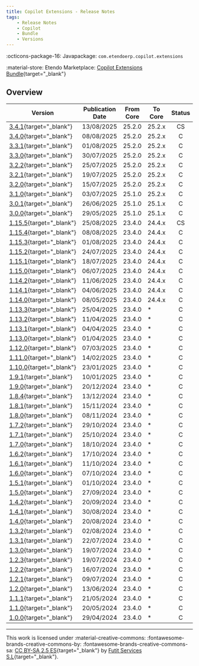 ```yaml
---
title: Copilot Extensions - Release Notes
tags:
    - Release Notes
    - Copilot
    - Bundle
    - Versions
---
```

:octicons-package-16: Javapackage: `com.etendoerp.copilot.extensions`

:material-store: Etendo Marketplace: [Copilot Extensions Bundle](https://marketplace.etendo.cloud/#/product-details?module=82C5DA1B57884611ABA8F025619D4C05){target="_blank"}

## Overview

| Version | Publication Date | From Core | To Core | Status | GitHub|
| --- | --- | --- | --- | :---: | :---: |
| [3.4.1](https://github.com/etendosoftware/com.etendoerp.copilot.extensions/releases/tag/3.4.1){target="_blank"} | 13/08/2025 | 25.2.0 | 25.2.x | CS | :white_check_mark: |
| [3.4.0](https://github.com/etendosoftware/com.etendoerp.copilot.extensions/releases/tag/3.4.0){target="_blank"} | 08/08/2025 | 25.2.0 | 25.2.x | C | :white_check_mark: |
| [3.3.1](https://github.com/etendosoftware/com.etendoerp.copilot.extensions/releases/tag/3.3.1){target="_blank"} | 01/08/2025 | 25.2.0 | 25.2.x | C | :white_check_mark: |
| [3.3.0](https://github.com/etendosoftware/com.etendoerp.copilot.extensions/releases/tag/3.3.0){target="_blank"} | 30/07/2025 | 25.2.0 | 25.2.x | C | :white_check_mark: |
| [3.2.2](https://github.com/etendosoftware/com.etendoerp.copilot.extensions/releases/tag/3.2.2){target="_blank"} | 25/07/2025 | 25.2.0 | 25.2.x | C | :white_check_mark: |
| [3.2.1](https://github.com/etendosoftware/com.etendoerp.copilot.extensions/releases/tag/3.2.1){target="_blank"} | 19/07/2025 | 25.2.0 | 25.2.x | C | :white_check_mark: |
| [3.2.0](https://github.com/etendosoftware/com.etendoerp.copilot.extensions/releases/tag/3.2.0){target="_blank"} | 15/07/2025 | 25.2.0 | 25.2.x | C | :white_check_mark: |
| [3.1.0](https://github.com/etendosoftware/com.etendoerp.copilot.extensions/releases/tag/3.1.0){target="_blank"}   | 03/07/2025 | 25.1.0 | 25.2.x | C | :white_check_mark: |
| [3.0.1](https://github.com/etendosoftware/com.etendoerp.copilot.extensions/releases/tag/3.0.1){target="_blank"}   | 26/06/2025 | 25.1.0 | 25.1.x | C  | :white_check_mark: |
| [3.0.0](https://github.com/etendosoftware/com.etendoerp.copilot.extensions/releases/tag/3.0.0){target="_blank"}   | 29/05/2025 | 25.1.0 | 25.1.x | C  | :white_check_mark: |
| [1.15.5](https://github.com/etendosoftware/com.etendoerp.copilot.extensions/releases/tag/1.15.5){target="_blank"} | 25/08/2025 | 23.4.0 | 24.4.x | CS | :white_check_mark: |
| [1.15.4](https://github.com/etendosoftware/com.etendoerp.copilot.extensions/releases/tag/1.15.4){target="_blank"} | 08/08/2025 | 23.4.0 | 24.4.x | C  | :white_check_mark: |
| [1.15.3](https://github.com/etendosoftware/com.etendoerp.copilot.extensions/releases/tag/1.15.3){target="_blank"} | 01/08/2025 | 23.4.0 | 24.4.x | C  | :white_check_mark: |
| [1.15.2](https://github.com/etendosoftware/com.etendoerp.copilot.extensions/releases/tag/1.15.2){target="_blank"} | 24/07/2025 | 23.4.0 | 24.4.x | C  | :white_check_mark: |
| [1.15.1](https://github.com/etendosoftware/com.etendoerp.copilot.extensions/releases/tag/1.15.1){target="_blank"} | 18/07/2025 | 23.4.0 | 24.4.x | C  | :white_check_mark: |
| [1.15.0](https://github.com/etendosoftware/com.etendoerp.copilot.extensions/releases/tag/1.15.0){target="_blank"} | 06/07/2025 | 23.4.0 | 24.4.x | C  | :white_check_mark: |
| [1.14.2](https://github.com/etendosoftware/com.etendoerp.copilot.extensions/releases/tag/1.14.2){target="_blank"} | 11/06/2025 | 23.4.0 | 24.4.x | C  | :white_check_mark: |
| [1.14.1](https://github.com/etendosoftware/com.etendoerp.copilot.extensions/releases/tag/1.14.1){target="_blank"} | 04/06/2025 | 23.4.0 | 24.4.x | C  | :white_check_mark: |
| [1.14.0](https://github.com/etendosoftware/com.etendoerp.copilot.extensions/releases/tag/1.14.0){target="_blank"} | 08/05/2025 | 23.4.0 | 24.4.x | C  | :white_check_mark: |
| [1.13.3](https://github.com/etendosoftware/com.etendoerp.copilot.extensions/releases/tag/1.13.3){target="_blank"} | 25/04/2025 | 23.4.0 | * | C | :white_check_mark: |
| [1.13.2](https://github.com/etendosoftware/com.etendoerp.copilot.extensions/releases/tag/1.13.2){target="_blank"} | 11/04/2025 | 23.4.0 | * | C | :white_check_mark: |
| [1.13.1](https://github.com/etendosoftware/com.etendoerp.copilot.extensions/releases/tag/1.13.1){target="_blank"} | 04/04/2025 | 23.4.0 | * | C | :white_check_mark: |
| [1.13.0](https://github.com/etendosoftware/com.etendoerp.copilot.extensions/releases/tag/1.13.0){target="_blank"} | 01/04/2025 | 23.4.0 | * | C | :white_check_mark: |
| [1.12.0](https://github.com/etendosoftware/com.etendoerp.copilot.extensions/releases/tag/1.12.0){target="_blank"} | 07/03/2025 | 23.4.0 | * | C | :white_check_mark: |
| [1.11.0](https://github.com/etendosoftware/com.etendoerp.copilot.extensions/releases/tag/1.11.0){target="_blank"} | 14/02/2025 | 23.4.0 | * | C | :white_check_mark: |
| [1.10.0](https://github.com/etendosoftware/com.etendoerp.copilot.extensions/releases/tag/1.10.0){target="_blank"} | 23/01/2025 | 23.4.0 | * | C | :white_check_mark: |
| [1.9.1](https://github.com/etendosoftware/com.etendoerp.copilot.extensions/releases/tag/1.9.1){target="_blank"}   | 10/01/2025 | 23.4.0 | * | C | :white_check_mark: |
| [1.9.0](https://github.com/etendosoftware/com.etendoerp.copilot.extensions/releases/tag/1.9.0){target="_blank"}   | 20/12/2024 | 23.4.0 | * | C | :white_check_mark: |
| [1.8.4](https://github.com/etendosoftware/com.etendoerp.copilot.extensions/releases/tag/1.8.4){target="_blank"}   | 13/12/2024 | 23.4.0 | * | C | :white_check_mark: |
| [1.8.1](https://github.com/etendosoftware/com.etendoerp.copilot.extensions/releases/tag/1.8.1){target="_blank"}   | 15/11/2024 | 23.4.0 | * | C | :white_check_mark: |
| [1.8.0](https://github.com/etendosoftware/com.etendoerp.copilot.extensions/releases/tag/1.8.0){target="_blank"}   | 08/11/2024 | 23.4.0 | * | C | :white_check_mark: |
| [1.7.2](https://github.com/etendosoftware/com.etendoerp.copilot.extensions/releases/tag/1.7.2){target="_blank"}   | 29/10/2024 | 23.4.0 | * | C | :white_check_mark: |
| [1.7.1](https://github.com/etendosoftware/com.etendoerp.copilot.extensions/releases/tag/1.7.1){target="_blank"}   | 25/10/2024 | 23.4.0 | * | C | :white_check_mark: |
| [1.7.0](https://github.com/etendosoftware/com.etendoerp.copilot.extensions/releases/tag/1.7.0){target="_blank"}   | 18/10/2024 | 23.4.0 | * | C | :white_check_mark: |
| [1.6.2](https://github.com/etendosoftware/com.etendoerp.copilot.extensions/releases/tag/1.6.2){target="_blank"}   | 17/10/2024 | 23.4.0 | * | C | :white_check_mark: |
| [1.6.1](https://github.com/etendosoftware/com.etendoerp.copilot.extensions/releases/tag/1.6.1){target="_blank"}   | 11/10/2024 | 23.4.0 | * | C | :white_check_mark: |
| [1.6.0](https://github.com/etendosoftware/com.etendoerp.copilot.extensions/releases/tag/1.6.0){target="_blank"}   | 07/10/2024 | 23.4.0 | * | C | :white_check_mark: |
| [1.5.1](https://github.com/etendosoftware/com.etendoerp.copilot.extensions/releases/tag/1.5.1){target="_blank"}   | 01/10/2024 | 23.4.0 | * | C | :white_check_mark: |
| [1.5.0](https://github.com/etendosoftware/com.etendoerp.copilot.extensions/releases/tag/1.5.0){target="_blank"}   | 27/09/2024 | 23.4.0 | * | C | :white_check_mark: |
| [1.4.2](https://github.com/etendosoftware/com.etendoerp.copilot.extensions/releases/tag/1.4.2){target="_blank"}   | 20/09/2024 | 23.4.0 | * | C | :white_check_mark: |
| [1.4.1](https://github.com/etendosoftware/com.etendoerp.copilot.extensions/releases/tag/1.4.1){target="_blank"}   | 30/08/2024 | 23.4.0 | * | C | :white_check_mark: |
| [1.4.0](https://github.com/etendosoftware/com.etendoerp.copilot.extensions/releases/tag/1.4.0){target="_blank"}   | 20/08/2024 | 23.4.0 | * | C | :white_check_mark: |
| [1.3.2](https://github.com/etendosoftware/com.etendoerp.copilot.extensions/releases/tag/1.3.2){target="_blank"}   | 02/08/2024 | 23.4.0 | * | C | :white_check_mark: |
| [1.3.1](https://github.com/etendosoftware/com.etendoerp.copilot.extensions/releases/tag/1.3.1){target="_blank"}   | 22/07/2024 | 23.4.0 | * | C | :white_check_mark: |
| [1.3.0](https://github.com/etendosoftware/com.etendoerp.copilot.extensions/releases/tag/1.3.0){target="_blank"}   | 19/07/2024 | 23.4.0 | * | C | :white_check_mark: |
| [1.2.3](https://github.com/etendosoftware/com.etendoerp.copilot.extensions/releases/tag/1.2.3){target="_blank"}   | 19/07/2024 | 23.4.0 | * | C | :white_check_mark: |
| [1.2.2](https://github.com/etendosoftware/com.etendoerp.copilot.extensions/releases/tag/1.2.2){target="_blank"}   | 16/07/2024 | 23.4.0 | * | C | :white_check_mark: |
| [1.2.1](https://github.com/etendosoftware/com.etendoerp.copilot.extensions/releases/tag/1.2.1){target="_blank"}   | 09/07/2024 | 23.4.0 | * | C | :white_check_mark: |
| [1.2.0](https://github.com/etendosoftware/com.etendoerp.copilot.extensions/releases/tag/1.2.0){target="_blank"}   | 13/06/2024 | 23.4.0 | * | C | :white_check_mark: |
| [1.1.1](https://github.com/etendosoftware/com.etendoerp.copilot.extensions/releases/tag/1.1.1){target="_blank"}   | 21/05/2024 | 23.4.0 | * | C | :white_check_mark: |
| [1.1.0](https://github.com/etendosoftware/com.etendoerp.copilot.extensions/releases/tag/1.1.0){target="_blank"}   | 20/05/2024 | 23.4.0 | * | C | :white_check_mark: |
| [1.0.0](https://github.com/etendosoftware/com.etendoerp.copilot.extensions/releases/tag/1.0.0){target="_blank"}   | 29/04/2024 | 23.4.0 | * | C | :white_check_mark: |

---
This work is licensed under :material-creative-commons: :fontawesome-brands-creative-commons-by: :fontawesome-brands-creative-commons-sa: [ CC BY-SA 2.5 ES](https://creativecommons.org/licenses/by-sa/2.5/es/){target="_blank"} by [Futit Services S.L](https://etendo.software){target="_blank"}.